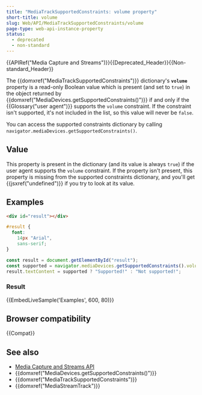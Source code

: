 ```yaml
---
title: "MediaTrackSupportedConstraints: volume property"
short-title: volume
slug: Web/API/MediaTrackSupportedConstraints/volume
page-type: web-api-instance-property
status:
  - deprecated
  - non-standard
---
```


{{APIRef("Media Capture and Streams")}}{{Deprecated_Header}}{{Non-standard_Header}}

The {{domxref("MediaTrackSupportedConstraints")}} dictionary's
**`volume`** property is a read-only Boolean value which is
present (and set to `true`) in the object returned by
{{domxref("MediaDevices.getSupportedConstraints()")}} if and only if the
{{Glossary("user agent")}} supports the `volume` constraint. If the
constraint isn't supported, it's not included in the list, so this value will never be
`false`.

You can access the supported constraints dictionary by calling
`navigator.mediaDevices.getSupportedConstraints()`.

## Value

This property is present in the dictionary (and its value is always `true`)
if the user agent supports the `volume` constraint. If the property isn't
present, this property is missing from the supported constraints dictionary, and you'll
get {{jsxref("undefined")}} if you try to look at its value.

## Examples

```html hidden
<div id="result"></div>
```

```css hidden
#result {
  font:
    14px "Arial",
    sans-serif;
}
```

```js
const result = document.getElementById("result");
const supported = navigator.mediaDevices.getSupportedConstraints().volume;
result.textContent = supported ? "Supported!" : "Not supported!";
```

### Result

{{EmbedLiveSample('Examples', 600, 80)}}

## Browser compatibility

{{Compat}}

## See also

- [Media Capture and Streams API](/en-US/docs/Web/API/Media_Capture_and_Streams_API)
- {{domxref("MediaDevices.getSupportedConstraints()")}}
- {{domxref("MediaTrackSupportedConstraints")}}
- {{domxref("MediaStreamTrack")}}
